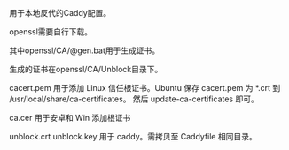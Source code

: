 用于本地反代的Caddy配置。

openssl需要自行下载。

其中openssl/CA/@gen.bat用于生成证书。

生成的证书在openssl/CA/Unblock目录下。

cacert.pem 用于添加 Linux 信任根证书。Ubuntu 保存 cacert.pem 为 \*.crt 到 /usr/local/share/ca-certificates。 然后 update-ca-certificates 即可。

ca.cer 用于安卓和 Win 添加根证书

unblock.crt unblock.key 用于 caddy。需拷贝至 Caddyfile 相同目录。
